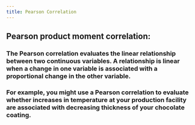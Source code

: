 ```yaml
---
title: Pearson Correlation
---
```


## Pearson product moment correlation:
### The Pearson correlation evaluates the linear relationship between two continuous variables. A relationship is linear when a change in one variable is associated with a proportional change in the other variable.

### For example, you might use a Pearson correlation to evaluate whether increases in temperature at your production facility are associated with decreasing thickness of your chocolate coating.
